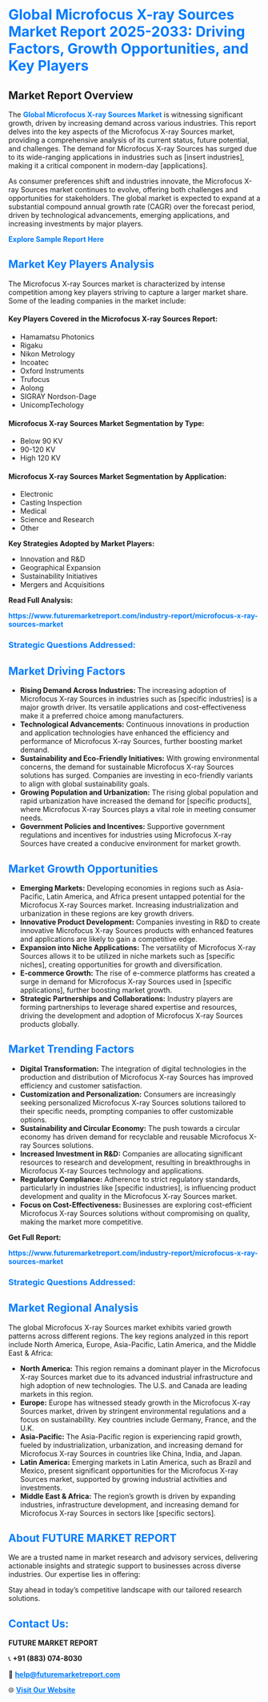 <h1 style="color: #007BFF;">Global Microfocus X-ray Sources Market Report 2025-2033: Driving Factors, Growth Opportunities, and Key Players</h1>

<section id="overview">
<h2>Market Report Overview</h2>
<p>The <a href="https://www.futuremarketreport.com/industry-report/microfocus-x-ray-sources-market" style="color: #007BFF; text-decoration: none;"><strong>Global Microfocus X-ray Sources Market</strong></a> is witnessing significant growth, driven by increasing demand across various industries. This report delves into the key aspects of the Microfocus X-ray Sources market, providing a comprehensive analysis of its current status, future potential, and challenges. The demand for Microfocus X-ray Sources has surged due to its wide-ranging applications in industries such as [insert industries], making it a critical component in modern-day [applications].</p>
<p>As consumer preferences shift and industries innovate, the Microfocus X-ray Sources market continues to evolve, offering both challenges and opportunities for stakeholders. The global market is expected to expand at a substantial compound annual growth rate (CAGR) over the forecast period, driven by technological advancements, emerging applications, and increasing investments by major players.</p>
</section>

<section id="overview">
<p><a href="https://www.futuremarketreport.com/request-sample/reportId=86261" style="color: #007BFF; text-decoration: none;"><strong>Explore Sample Report Here</strong></a></p>
</section>

<section id="key-players">
<h2 style="color: #007BFF;">Market Key Players Analysis</h2>
<p>The Microfocus X-ray Sources market is characterized by intense competition among key players striving to capture a larger market share. Some of the leading companies in the market include:</p>
<h4>Key Players Covered in the Microfocus X-ray Sources Report:</h4>
<ul><li>Hamamatsu Photonics</li><li>Rigaku</li><li>Nikon Metrology</li><li>Incoatec</li><li>Oxford Instruments</li><li>Trufocus</li><li>Aolong</li><li>SIGRAY Nordson-Dage</li><li>UnicompTechology</li></ul>
<h4>Microfocus X-ray Sources Market Segmentation by Type:</h4>
<ul><li>Below 90 KV</li><li>90-120 KV</li><li>High 120 KV</li></ul>

<h4>Microfocus X-ray Sources Market Segmentation by Application:</h4>
<ul><li>Electronic</li><li>Casting Inspection</li><li>Medical</li><li>Science and Research</li><li>Other</li></ul>
<p><strong>Key Strategies Adopted by Market Players:</strong></p>
<ul>
<li>Innovation and R&D</li>
<li>Geographical Expansion</li>
<li>Sustainability Initiatives</li>
<li>Mergers and Acquisitions</li>
</ul>
</section>

<section>
<p><strong>Read Full Analysis: </strong></p><a href="https://www.futuremarketreport.com/industry-report/microfocus-x-ray-sources-market" style="color: #007BFF; text-decoration: none;"><strong>https://www.futuremarketreport.com/industry-report/microfocus-x-ray-sources-market</strong></a>
<h3 style="color: #007BFF;">Strategic Questions Addressed:</h3>
</section>

<section id="driving-factors">
<h2 style="color: #007BFF;">Market Driving Factors</h2>
<ul>
<li><strong>Rising Demand Across Industries:</strong> The increasing adoption of Microfocus X-ray Sources in industries such as [specific industries] is a major growth driver. Its versatile applications and cost-effectiveness make it a preferred choice among manufacturers.</li>
<li><strong>Technological Advancements:</strong> Continuous innovations in production and application technologies have enhanced the efficiency and performance of Microfocus X-ray Sources, further boosting market demand.</li>
<li><strong>Sustainability and Eco-Friendly Initiatives:</strong> With growing environmental concerns, the demand for sustainable Microfocus X-ray Sources solutions has surged. Companies are investing in eco-friendly variants to align with global sustainability goals.</li>
<li><strong>Growing Population and Urbanization:</strong> The rising global population and rapid urbanization have increased the demand for [specific products], where Microfocus X-ray Sources plays a vital role in meeting consumer needs.</li>
<li><strong>Government Policies and Incentives:</strong> Supportive government regulations and incentives for industries using Microfocus X-ray Sources have created a conducive environment for market growth.</li>
</ul>
</section>

<section id="growth-opportunities">
<h2 style="color: #007BFF;">Market Growth Opportunities</h2>
<ul>
<li><strong>Emerging Markets:</strong> Developing economies in regions such as Asia-Pacific, Latin America, and Africa present untapped potential for the Microfocus X-ray Sources market. Increasing industrialization and urbanization in these regions are key growth drivers.</li>
<li><strong>Innovative Product Development:</strong> Companies investing in R&D to create innovative Microfocus X-ray Sources products with enhanced features and applications are likely to gain a competitive edge.</li>
<li><strong>Expansion into Niche Applications:</strong> The versatility of Microfocus X-ray Sources allows it to be utilized in niche markets such as [specific niches], creating opportunities for growth and diversification.</li>
<li><strong>E-commerce Growth:</strong> The rise of e-commerce platforms has created a surge in demand for Microfocus X-ray Sources used in [specific applications], further boosting market growth.</li>
<li><strong>Strategic Partnerships and Collaborations:</strong> Industry players are forming partnerships to leverage shared expertise and resources, driving the development and adoption of Microfocus X-ray Sources products globally.</li>
</ul>
</section>

<section id="trending-factors">
<h2 style="color: #007BFF;">Market Trending Factors</h2>
<ul>
<li><strong>Digital Transformation:</strong> The integration of digital technologies in the production and distribution of Microfocus X-ray Sources has improved efficiency and customer satisfaction.</li>
<li><strong>Customization and Personalization:</strong> Consumers are increasingly seeking personalized Microfocus X-ray Sources solutions tailored to their specific needs, prompting companies to offer customizable options.</li>
<li><strong>Sustainability and Circular Economy:</strong> The push towards a circular economy has driven demand for recyclable and reusable Microfocus X-ray Sources solutions.</li>
<li><strong>Increased Investment in R&D:</strong> Companies are allocating significant resources to research and development, resulting in breakthroughs in Microfocus X-ray Sources technology and applications.</li>
<li><strong>Regulatory Compliance:</strong> Adherence to strict regulatory standards, particularly in industries like [specific industries], is influencing product development and quality in the Microfocus X-ray Sources market.</li>
<li><strong>Focus on Cost-Effectiveness:</strong> Businesses are exploring cost-efficient Microfocus X-ray Sources solutions without compromising on quality, making the market more competitive.</li>
</ul>
</section>

<section>
<p><strong>Get Full Report: </strong></p><a href="https://www.futuremarketreport.com/industry-report/microfocus-x-ray-sources-market" style="color: #007BFF; text-decoration: none;"><strong>https://www.futuremarketreport.com/industry-report/microfocus-x-ray-sources-market</strong></a>
<h3 style="color: #007BFF;">Strategic Questions Addressed:</h3>
</section>


<section id="regional-analysis">
<h2 style="color: #007BFF;">Market Regional Analysis</h2>
<p>The global Microfocus X-ray Sources market exhibits varied growth patterns across different regions. The key regions analyzed in this report include North America, Europe, Asia-Pacific, Latin America, and the Middle East & Africa:</p>
<ul>
<li><strong>North America:</strong> This region remains a dominant player in the Microfocus X-ray Sources market due to its advanced industrial infrastructure and high adoption of new technologies. The U.S. and Canada are leading markets in this region.</li>
<li><strong>Europe:</strong> Europe has witnessed steady growth in the Microfocus X-ray Sources market, driven by stringent environmental regulations and a focus on sustainability. Key countries include Germany, France, and the U.K.</li>
<li><strong>Asia-Pacific:</strong> The Asia-Pacific region is experiencing rapid growth, fueled by industrialization, urbanization, and increasing demand for Microfocus X-ray Sources in countries like China, India, and Japan.</li>
<li><strong>Latin America:</strong> Emerging markets in Latin America, such as Brazil and Mexico, present significant opportunities for the Microfocus X-ray Sources market, supported by growing industrial activities and investments.</li>
<li><strong>Middle East & Africa:</strong> The region’s growth is driven by expanding industries, infrastructure development, and increasing demand for Microfocus X-ray Sources in sectors like [specific sectors].</li>
</ul>
</section>

<footer>
<h2 style="color: #007BFF;">About FUTURE MARKET REPORT</h2>
<p>We are a trusted name in market research and advisory services, delivering actionable insights and strategic support to businesses across diverse industries. Our expertise lies in offering:</p>

<p>Stay ahead in today’s competitive landscape with our tailored research solutions.</p>

<h2 style="color: #007BFF;">Contact Us:</h2>
<p><strong>FUTURE MARKET REPORT</strong></p>
<p>📞 <strong>+91 (883) 074-8030</strong></p>
<p>📧 <strong><a href="mailto:help@futuremarketreport.com" style="color: #007BFF;">help@futuremarketreport.com</a></strong></p>
<p>🌐 <strong><a href="https://www.futuremarketreport.com/" style="color: #007BFF;">Visit Our Website</a></strong></p>
</footer>